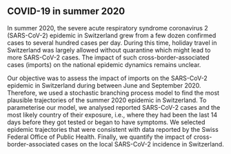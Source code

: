 ## COVID-19 in summer 2020

In summer 2020, the severe acute respiratory syndrome coronavirus 2 (SARS-CoV-2) epidemic in Switzerland grew from a few dozen confirmed cases to several hundred cases per day. During this time, holiday travel in Switzerland was largely allowed without quarantine which might lead to more SARS-CoV-2 cases. The impact of such cross-border-associated cases (imports) on the national epidemic dynamics remains unclear. 

Our objective was to assess the impact of imports on the SARS-CoV-2 epidemic in Switzerland during between June and September 2020. Therefore, we used a stochastic branching process model to find the most plausible trajectories of the summer 2020 epidemic in Switzerland. To parameterise our model, we analysed reported SARS-CoV-2 cases and the most likely country of their exposure, i.e., where they had been the last 14 days before they got tested or began to have symptoms. We selected epidemic trajectories that were consistent with data reported by the Swiss Federal Office of Public Health. Finally, we quantify the impact of cross-border-associated cases on the local SARS-CoV-2 incidence in Switzerland.
